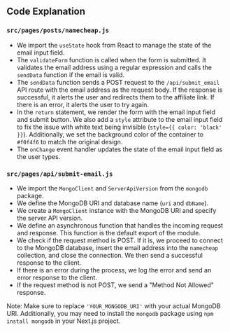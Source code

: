 ## Code Explanation

### `src/pages/posts/namecheap.js`

- We import the `useState` hook from React to manage the state of the email input field.
- The `validateForm` function is called when the form is submitted. It validates the email address using a regular expression and calls the `sendData` function if the email is valid.
- The `sendData` function sends a POST request to the `/api/submit_email` API route with the email address as the request body. If the response is successful, it alerts the user and redirects them to the affiliate link. If there is an error, it alerts the user to try again.
- In the `return` statement, we render the form with the email input field and submit button. We also add a `style` attribute to the email input field to fix the issue with white text being invisible (`style={{ color: 'black' }}`). Additionally, we set the background color of the container to `#f0f4f6` to match the original design.
- The `onChange` event handler updates the state of the email input field as the user types.

### `src/pages/api/submit-email.js`

- We import the `MongoClient` and `ServerApiVersion` from the `mongodb` package.
- We define the MongoDB URI and database name (`uri` and `dbName`).
- We create a `MongoClient` instance with the MongoDB URI and specify the server API version.
- We define an asynchronous function that handles the incoming request and response. This function is the default export of the module.
- We check if the request method is POST. If it is, we proceed to connect to the MongoDB database, insert the email address into the `namecheap` collection, and close the connection. We then send a successful response to the client.
- If there is an error during the process, we log the error and send an error response to the client.
- If the request method is not POST, we send a "Method Not Allowed" response.

Note: Make sure to replace `'YOUR_MONGODB_URI'` with your actual MongoDB URI. Additionally, you may need to install the `mongodb` package using `npm install mongodb` in your Next.js project.
